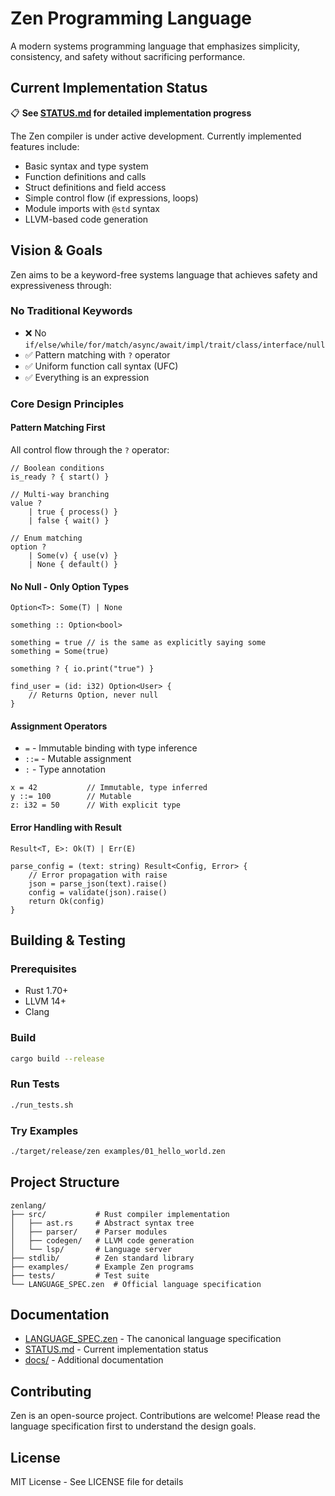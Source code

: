 # Zen Programming Language

A modern systems programming language that emphasizes simplicity, consistency, and safety without sacrificing performance.

## Current Implementation Status

📋 **See [STATUS.md](STATUS.md) for detailed implementation progress**

The Zen compiler is under active development. Currently implemented features include:
- Basic syntax and type system
- Function definitions and calls  
- Struct definitions and field access
- Simple control flow (if expressions, loops)
- Module imports with `@std` syntax
- LLVM-based code generation

## Vision & Goals

Zen aims to be a keyword-free systems language that achieves safety and expressiveness through:

### No Traditional Keywords
- ❌ No `if/else/while/for/match/async/await/impl/trait/class/interface/null`
- ✅ Pattern matching with `?` operator
- ✅ Uniform function call syntax (UFC)
- ✅ Everything is an expression

### Core Design Principles

#### Pattern Matching First
All control flow through the `?` operator:
```zen
// Boolean conditions
is_ready ? { start() }

// Multi-way branching  
value ?
    | true { process() }
    | false { wait() }

// Enum matching
option ?
    | Some(v) { use(v) }
    | None { default() }
```

#### No Null - Only Option Types
```zen
Option<T>: Some(T) | None

something :: Option<bool>

something = true // is the same as explicitly saying some
something = Some(true)

something ? { io.print("true") }

find_user = (id: i32) Option<User> {
    // Returns Option, never null
}
```

#### Assignment Operators
- `=` - Immutable binding with type inference
- `::=` - Mutable assignment
- `:` - Type annotation

```zen
x = 42           // Immutable, type inferred
y ::= 100        // Mutable  
z: i32 = 50      // With explicit type
```

#### Error Handling with Result
```zen
Result<T, E>: Ok(T) | Err(E)

parse_config = (text: string) Result<Config, Error> {
    // Error propagation with raise
    json = parse_json(text).raise()
    config = validate(json).raise()
    return Ok(config)
}
```

## Building & Testing

### Prerequisites
- Rust 1.70+
- LLVM 14+
- Clang

### Build
```bash
cargo build --release
```

### Run Tests
```bash
./run_tests.sh
```

### Try Examples
```bash
./target/release/zen examples/01_hello_world.zen
```

## Project Structure

```
zenlang/
├── src/           # Rust compiler implementation
│   ├── ast.rs     # Abstract syntax tree
│   ├── parser/    # Parser modules
│   ├── codegen/   # LLVM code generation
│   └── lsp/       # Language server
├── stdlib/        # Zen standard library
├── examples/      # Example Zen programs
├── tests/         # Test suite
└── LANGUAGE_SPEC.zen  # Official language specification
```

## Documentation

- [LANGUAGE_SPEC.zen](LANGUAGE_SPEC.zen) - The canonical language specification
- [STATUS.md](STATUS.md) - Current implementation status
- [docs/](docs/) - Additional documentation

## Contributing

Zen is an open-source project. Contributions are welcome! Please read the language specification first to understand the design goals.

## License

MIT License - See LICENSE file for details